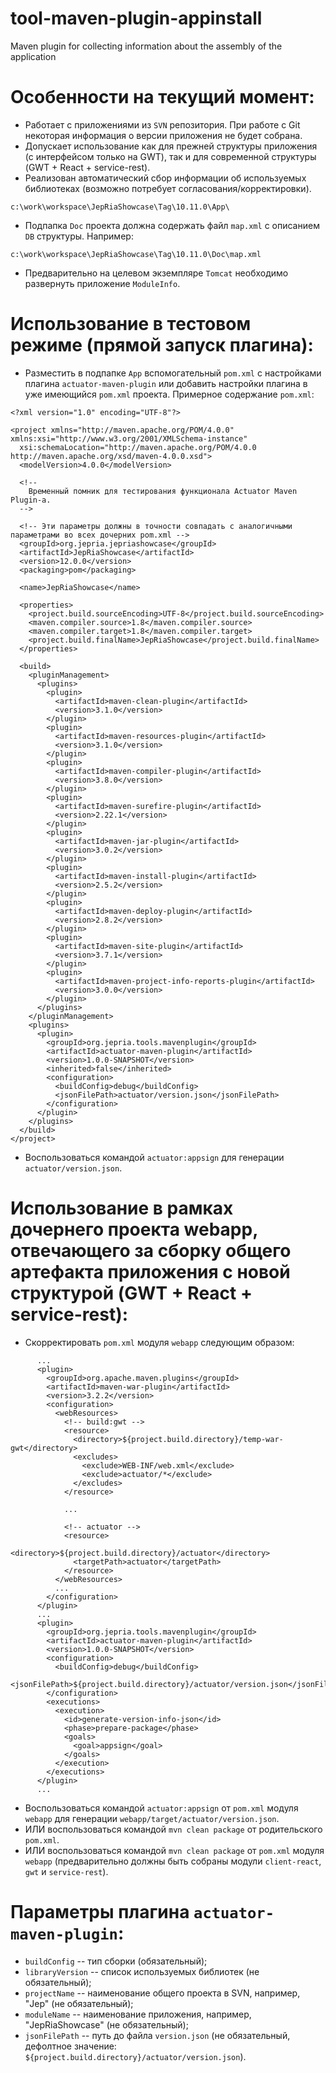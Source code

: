 # tool-maven-plugin-appinstall
Maven plugin for collecting information about the assembly of the application

# Особенности на текущий момент:
- Работает с приложениями из `SVN` репозитория. При работе с Git некоторая информация о версии приложения не будет собрана.
- Допускает использование как для прежней структуры приложения (с интерфейсом только на GWT), так и для современной структуры (GWT + React + service-rest).
- Реализован автоматический сбор информации об используемых библиотеках (возможно потребует согласования/корректировки).


```
c:\work\workspace\JepRiaShowcase\Tag\10.11.0\App\
```
- Подпапка `Doc` проекта должна содержать файл `map.xml` с описанием `DB` структуры. Например:
```
c:\work\workspace\JepRiaShowcase\Tag\10.11.0\Doc\map.xml
```
- Предварительно на целевом экземпляре `Tomcat` необходимо развернуть приложение `ModuleInfo`.

# Использование в тестовом режиме (прямой запуск плагина):
- Разместить в подпапке `App` вспомогательный `pom.xml` с настройками плагина `actuator-maven-plugin` или добавить настройки плагина в уже имеющийся `pom.xml` проекта. Примерное содержание `pom.xml`:
```
<?xml version="1.0" encoding="UTF-8"?>

<project xmlns="http://maven.apache.org/POM/4.0.0" xmlns:xsi="http://www.w3.org/2001/XMLSchema-instance"
  xsi:schemaLocation="http://maven.apache.org/POM/4.0.0 http://maven.apache.org/xsd/maven-4.0.0.xsd">
  <modelVersion>4.0.0</modelVersion>

  <!-- 
    Временный помник для тестирования функционала Actuator Maven Plugin-а.
  -->

  <!-- Эти параметры должны в точности совпадать с аналогичными параметрами во всех дочерних pom.xml -->
  <groupId>org.jepria.jepriashowcase</groupId>
  <artifactId>JepRiaShowcase</artifactId>
  <version>12.0.0</version>
  <packaging>pom</packaging>

  <name>JepRiaShowcase</name>

  <properties>
    <project.build.sourceEncoding>UTF-8</project.build.sourceEncoding>
    <maven.compiler.source>1.8</maven.compiler.source>
    <maven.compiler.target>1.8</maven.compiler.target>
    <project.build.finalName>JepRiaShowcase</project.build.finalName>
  </properties>

  <build>
    <pluginManagement>
      <plugins>
        <plugin>
          <artifactId>maven-clean-plugin</artifactId>
          <version>3.1.0</version>
        </plugin>
        <plugin>
          <artifactId>maven-resources-plugin</artifactId>
          <version>3.1.0</version>
        </plugin>
        <plugin>
          <artifactId>maven-compiler-plugin</artifactId>
          <version>3.8.0</version>
        </plugin>
        <plugin>
          <artifactId>maven-surefire-plugin</artifactId>
          <version>2.22.1</version>
        </plugin>
        <plugin>
          <artifactId>maven-jar-plugin</artifactId>
          <version>3.0.2</version>
        </plugin>
        <plugin>
          <artifactId>maven-install-plugin</artifactId>
          <version>2.5.2</version>
        </plugin>
        <plugin>
          <artifactId>maven-deploy-plugin</artifactId>
          <version>2.8.2</version>
        </plugin>
        <plugin>
          <artifactId>maven-site-plugin</artifactId>
          <version>3.7.1</version>
        </plugin>
        <plugin>
          <artifactId>maven-project-info-reports-plugin</artifactId>
          <version>3.0.0</version>
        </plugin>
      </plugins>
    </pluginManagement>
    <plugins>
      <plugin>
        <groupId>org.jepria.tools.mavenplugin</groupId>
        <artifactId>actuator-maven-plugin</artifactId>
        <version>1.0.0-SNAPSHOT</version>
        <inherited>false</inherited>
        <configuration>
          <buildConfig>debug</buildConfig>
          <jsonFilePath>actuator/version.json</jsonFilePath>
        </configuration>
      </plugin>
    </plugins>
  </build>
</project>
```
- Воспользоваться командой `actuator:appsign` для генерации `actuator/version.json`.

# Использование в рамках дочернего проекта webapp, отвечающего за сборку общего артефакта приложения с новой структурой (GWT + React + service-rest):
- Скорректировать `pom.xml` модуля `webapp` следующим образом:
```
      ...
      <plugin>
        <groupId>org.apache.maven.plugins</groupId>
        <artifactId>maven-war-plugin</artifactId>
        <version>3.2.2</version>
        <configuration>
          <webResources>
            <!-- build:gwt -->
            <resource>
              <directory>${project.build.directory}/temp-war-gwt</directory>
              <excludes>
                <exclude>WEB-INF/web.xml</exclude>
                <exclude>actuator/*</exclude>
              </excludes>
            </resource>
            
            ...
            
            <!-- actuator -->
            <resource>
              <directory>${project.build.directory}/actuator</directory>
              <targetPath>actuator</targetPath>
            </resource>
          </webResources>
          ...
        </configuration>
      </plugin>
      ...
      <plugin>
        <groupId>org.jepria.tools.mavenplugin</groupId>
        <artifactId>actuator-maven-plugin</artifactId>
        <version>1.0.0-SNAPSHOT</version>
        <configuration>
          <buildConfig>debug</buildConfig>
          <jsonFilePath>${project.build.directory}/actuator/version.json</jsonFilePath>
        </configuration>
        <executions>
          <execution>
            <id>generate-version-info-json</id>
            <phase>prepare-package</phase>
            <goals>
              <goal>appsign</goal>
            </goals>
          </execution>
        </executions>
      </plugin>
      ...
```


- Воспользоваться командой `actuator:appsign` от `pom.xml` модуля `webapp` для генерации `webapp/target/actuator/version.json`.
- ИЛИ воспользоваться командой `mvn clean package` от родительского `pom.xml`.
- ИЛИ воспользоваться командой `mvn clean package` от `pom.xml` модуля `webapp` (предварительно должны быть собраны модули `client-react`, `gwt` и `service-rest`).

# Параметры плагина `actuator-maven-plugin`:
- `buildConfig` -- тип сборки (обязательный);
- `libraryVersion` -- список используемых библиотек (не обязательный);
- `projectName` -- наименование общего проекта в SVN, например, "Jep" (не обязательный);
- `moduleName` -- наименование приложения, например, "JepRiaShowcase" (не обязательный);
- `jsonFilePath` -- путь до файла `version.json` (не обязательный, дефолтное значение: `${project.build.directory}/actuator/version.json`).

